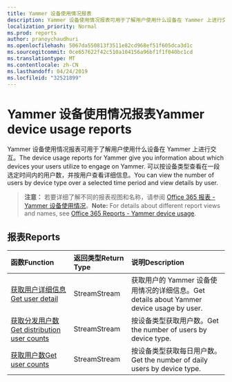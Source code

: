 ```yaml
---
title: Yammer 设备使用情况报表
description: Yammer 设备使用情况报表可用于了解用户使用什么设备在 Yammer 上进行交互。 可以按设备类型查看在一段选定时间内的用户数，并按用户查看详细信息。
localization_priority: Normal
ms.prod: reports
author: pranoychaudhuri
ms.openlocfilehash: 5067da550813f3511e82cd968ef51f605dca3d1c
ms.sourcegitcommit: 0ce657622f42c510a104156a96bf1f1f040bc1cd
ms.translationtype: MT
ms.contentlocale: zh-CN
ms.lasthandoff: 04/24/2019
ms.locfileid: "32521899"
---
```

# <a name="yammer-device-usage-reports"></a><span data-ttu-id="aa2b0-104">Yammer 设备使用情况报表</span><span class="sxs-lookup"><span data-stu-id="aa2b0-104">Yammer device usage reports</span></span>

<span data-ttu-id="aa2b0-105">Yammer 设备使用情况报表可用于了解用户使用什么设备在 Yammer 上进行交互。</span><span class="sxs-lookup"><span data-stu-id="aa2b0-105">The device usage reports for Yammer give you information about which devices your users utilize to engage on Yammer.</span></span> <span data-ttu-id="aa2b0-106">可以按设备类型查看在一段选定时间内的用户数，并按用户查看详细信息。</span><span class="sxs-lookup"><span data-stu-id="aa2b0-106">You can view the number of users by device type over a selected time period and view details by user.</span></span>

> <span data-ttu-id="aa2b0-107">**注意：** 若要详细了解不同的报表视图和名称，请参阅 [Office 365 报表 - Yammer 设备使用情况](https://support.office.com/client/Yammer-device-usage-b793ffdd-effa-43d0-849a-b1ca2e899f38)。</span><span class="sxs-lookup"><span data-stu-id="aa2b0-107">**Note:** For details about different report views and names, see [Office 365 Reports - Yammer device usage](https://support.office.com/client/Yammer-device-usage-b793ffdd-effa-43d0-849a-b1ca2e899f38).</span></span>

## <a name="reports"></a><span data-ttu-id="aa2b0-108">报表</span><span class="sxs-lookup"><span data-stu-id="aa2b0-108">Reports</span></span>

| <span data-ttu-id="aa2b0-109">函数</span><span class="sxs-lookup"><span data-stu-id="aa2b0-109">Function</span></span>                                 | <span data-ttu-id="aa2b0-110">返回类型</span><span class="sxs-lookup"><span data-stu-id="aa2b0-110">Return Type</span></span> | <span data-ttu-id="aa2b0-111">说明</span><span class="sxs-lookup"><span data-stu-id="aa2b0-111">Description</span></span>                              |
| :--------------------------------------- | :---------- | :--------------------------------------- |
| [<span data-ttu-id="aa2b0-112">获取用户详细信息</span><span class="sxs-lookup"><span data-stu-id="aa2b0-112">Get user detail</span></span>](../api/reportroot-getyammerdeviceusageuserdetail.md) | <span data-ttu-id="aa2b0-113">Stream</span><span class="sxs-lookup"><span data-stu-id="aa2b0-113">Stream</span></span>      | <span data-ttu-id="aa2b0-114">获取用户的 Yammer 设备使用情况的详细信息。</span><span class="sxs-lookup"><span data-stu-id="aa2b0-114">Get details about Yammer device usage by user.</span></span> |
| [<span data-ttu-id="aa2b0-115">获取分发用户数</span><span class="sxs-lookup"><span data-stu-id="aa2b0-115">Get distribution user counts</span></span>](../api/reportroot-getyammerdeviceusagedistributionusercounts.md) | <span data-ttu-id="aa2b0-116">Stream</span><span class="sxs-lookup"><span data-stu-id="aa2b0-116">Stream</span></span>      | <span data-ttu-id="aa2b0-117">按设备类型获取用户数。</span><span class="sxs-lookup"><span data-stu-id="aa2b0-117">Get the number of users by device type.</span></span>  |
| [<span data-ttu-id="aa2b0-118">获取用户数</span><span class="sxs-lookup"><span data-stu-id="aa2b0-118">Get user counts</span></span>](../api/reportroot-getyammerdeviceusageusercounts.md) | <span data-ttu-id="aa2b0-119">Stream</span><span class="sxs-lookup"><span data-stu-id="aa2b0-119">Stream</span></span>      | <span data-ttu-id="aa2b0-120">按设备类型获取每日用户数。</span><span class="sxs-lookup"><span data-stu-id="aa2b0-120">Get the number of daily users by device type.</span></span> |
